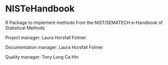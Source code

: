 # NISTeHandbook
R Package to implement methods from the NIST/SEMATECH e-Handbook of Statistical Methods


Project manager: Laura Horsfall Folmer 

Documentation manager: Laura Horsfall Folmer 

Quality manager: Tony Lung Ca Hin
